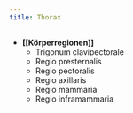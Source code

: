 ```yaml
---
title: Thorax
---
```

- **[[Körperregionen]]**
	- Trigonum clavipectorale
	- Regio presternalis
	- Regio pectoralis
	- Regio axillaris
	- Regio mammaria
	- Regio inframammaria